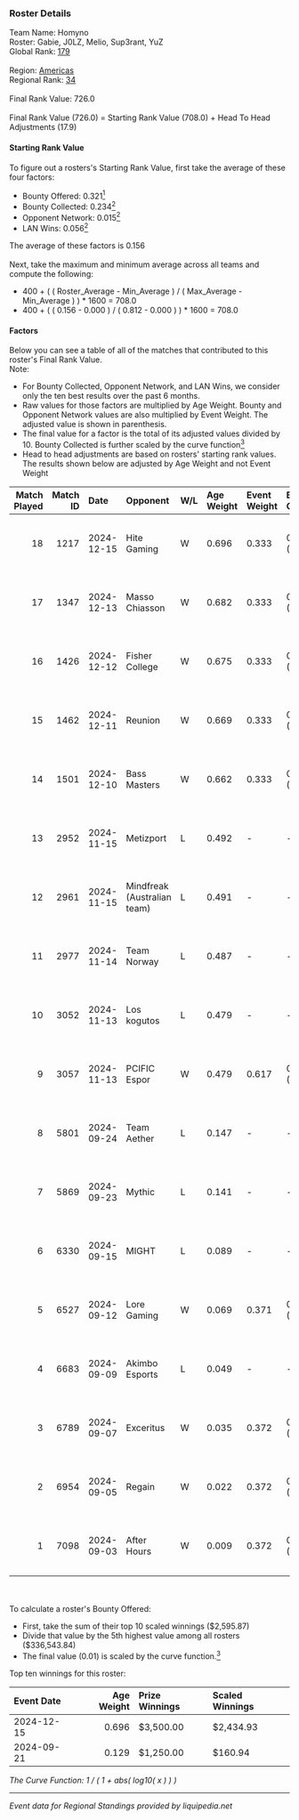 ### Roster Details<br />
Team Name: Homyno<br />
Roster: Gabie, J0LZ, Melio, Sup3rant, YuZ<br />
Global Rank: [179](../../standings_global_2025_03_01.md)<br />
<br />
Region: [Americas]( ../../standings_americas_2025_03_01.md)<br />
Regional Rank: [34]( ../../standings_americas_2025_03_01.md)<br />
<br />
Final Rank Value:  726.0<br />
<br />
Final Rank Value (726.0) = Starting Rank Value (708.0) + Head To Head Adjustments (17.9)<br />

#### Starting Rank Value<br />
To figure out a rosters's Starting Rank Value, first take the average of these four factors:<br />
- Bounty Offered: 0.321[<sup>1</sup>](#table2)
- Bounty Collected: 0.234[<sup>2</sup>](#table1)
- Opponent Network: 0.015[<sup>2</sup>](#table1)
- LAN Wins: 0.056[<sup>2</sup>](#table1)

The average of these factors is 0.156<br />
<br />
Next, take the maximum and minimum average across all teams and compute the following:<br />
- 400 + ( ( Roster_Average - Min_Average ) / ( Max_Average - Min_Average ) ) * 1600 = 708.0
- 400 + ( ( 0.156 - 0.000 ) / ( 0.812 - 0.000 ) ) * 1600 = 708.0


#### Factors<br />
Below you can see a table of all of the matches that contributed to this roster's Final Rank Value.<br />
Note:<br />

- For Bounty Collected, Opponent Network, and LAN Wins, we consider only the ten best results over the past 6 months.
- Raw values for those factors are multiplied by Age Weight. Bounty and Opponent Network values are also multiplied by Event Weight. The adjusted value is shown in parenthesis.
- The final value for a factor is the total of its adjusted values divided by 10. Bounty Collected is further scaled by the curve function[<sup>3</sup>](#curveFunction)
- Head to head adjustments are based on rosters' starting rank values. The results shown below are adjusted by Age Weight and not Event Weight
<span id="table1"></span><br />


| Match Played | Match ID | Date       | Opponent                    | W/L | Age Weight | Event Weight | Bounty Collected | Opponent Network | LAN Wins  | H2H Adj. | Roster                             |
| -: | -: | :- | :- | :- | :- | :- | :- | :- | :- | -: | :- |
|           18 |     1217 | 2024-12-15 | Hite Gaming                 | W   | 0.696      | 0.333        | 0.005 (0.001)    | 0.069 (0.016)    | 0 (0.000) |     8.89 | Gabie, J0LZ, Melio, Sup3rant, YuZ  |
|           17 |     1347 | 2024-12-13 | Masso Chiasson              | W   | 0.682      | 0.333        | 0.003 (0.001)    | 0.034 (0.008)    | 0 (0.000) |     7.83 | Gabie, J0LZ, Melio, Sup3rant, YuZ  |
|           16 |     1426 | 2024-12-12 | Fisher College              | W   | 0.675      | 0.333        | 0.008 (0.002)    | 0.171 (0.039)    | 0 (0.000) |    12.38 | Gabie, J0LZ, Melio, Sup3rant, YuZ  |
|           15 |     1462 | 2024-12-11 | Reunion                     | W   | 0.669      | 0.333        | 0.001 (0.000)    | 0.000 (0.000)    | 0 (0.000) |     5.71 | Gabie, J0LZ, Melio, Sup3rant, YuZ  |
|           14 |     1501 | 2024-12-10 | Bass Masters                | W   | 0.662      | 0.333        | 0.001 (0.000)    | 0.000 (0.000)    | 0 (0.000) |     5.76 | Gabie, J0LZ, Melio, Sup3rant, YuZ  |
|           13 |     2952 | 2024-11-15 | Metizport                   | L   | 0.492      | -            | -                | -                | -         |    -1.48 | Gabie, J0LZ, Melio, Pluto, YuZ     |
|           12 |     2961 | 2024-11-15 | Mindfreak (Australian team) | L   | 0.491      | -            | -                | -                | -         |    -8.27 | Gabie, J0LZ, Melio, Pluto, YuZ     |
|           11 |     2977 | 2024-11-14 | Team Norway                 | L   | 0.487      | -            | -                | -                | -         |    -9.54 | Gabie, J0LZ, Melio, Pluto, YuZ     |
|           10 |     3052 | 2024-11-13 | Los kogutos                 | L   | 0.479      | -            | -                | -                | -         |    -3.89 | Gabie, J0LZ, Melio, Pluto, YuZ     |
|            9 |     3057 | 2024-11-13 | PCIFIC Espor                | W   | 0.479      | 0.617        | 0.004 (0.001)    | 0.279 (0.083)    | 1 (0.479) |     8.73 | Gabie, J0LZ, Melio, Pluto, YuZ     |
|            8 |     5801 | 2024-09-24 | Team Aether                 | L   | 0.147      | -            | -                | -                | -         |    -3.49 | BiNoX, Gabie, J0LZ, Melio, TENSKEE |
|            7 |     5869 | 2024-09-23 | Mythic                      | L   | 0.141      | -            | -                | -                | -         |    -3.39 | BiNoX, Gabie, J0LZ, Melio, TENSKEE |
|            6 |     6330 | 2024-09-15 | MIGHT                       | L   | 0.089      | -            | -                | -                | -         |    -1.32 | BiNoX, Gabie, J0LZ, Melio, TENSKEE |
|            5 |     6527 | 2024-09-12 | Lore Gaming                 | W   | 0.069      | 0.371        | 0.000 (0.000)    | 0.020 (0.001)    | 0 (0.000) |     0.33 | BiNoX, Gabie, J0LZ, Melio, TENSKEE |
|            4 |     6683 | 2024-09-09 | Akimbo Esports              | L   | 0.049      | -            | -                | -                | -         |    -0.91 | BiNoX, Gabie, J0LZ, Melio, TENSKEE |
|            3 |     6789 | 2024-09-07 | Exceritus                   | W   | 0.035      | 0.372        | 0.000 (0.000)    | 0.159 (0.002)    | 0 (0.000) |     0.42 | BiNoX, Gabie, J0LZ, Melio, TENSKEE |
|            2 |     6954 | 2024-09-05 | Regain                      | W   | 0.022      | 0.372        | 0.000 (0.000)    | 0.070 (0.001)    | 0 (0.000) |     0.16 | BiNoX, Gabie, J0LZ, Melio, TENSKEE |
|            1 |     7098 | 2024-09-03 | After Hours                 | W   | 0.009      | 0.372        | 0.000 (0.000)    | 0.027 (0.000)    | 0 (0.000) |     0.04 | BiNoX, Gabie, J0LZ, Melio, TENSKEE |

<br />
<span id="table2"></span><br />
To calculate a roster's Bounty Offered:<br />

- First, take the sum of their top 10 scaled winnings ($2,595.87)
- Divide that value by the 5th highest value among all rosters ($336,543.84)
- The final value (0.01) is scaled by the curve function.[<sup>3</sup>](#curveFunction)

Top ten winnings for this roster:<br />

| Event Date | Age Weight | Prize Winnings | Scaled Winnings |
| :- | -: | :- | :- |
| 2024-12-15 |      0.696 | $3,500.00      | $2,434.93       |
| 2024-09-21 |      0.129 | $1,250.00      | $160.94         |


<span id="curveFunction"></span>_The Curve Function: 1 / ( 1 + abs( log10( x ) ) )_<br />

---
_Event data for Regional Standings provided by liquipedia.net_<br />
